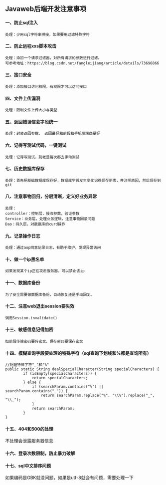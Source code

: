 ## Javaweb后端开发注意事项
#### 一、防止sql注入
    处理：少用sql字符串拼接，如果要用过滤特殊字符

#### 二、防止远程xxs脚本攻击
    处理：添加一个请求过滤器，对所有请求的参数进行过滤。
    可参考地址：https://blog.csdn.net/fangleijiang/article/details/73696866

#### 三、接口安全
    处理：添加接口访问权限，有权限才可以访问接口

#### 四、文件上传漏洞
    处理：限制文件上传大小与类型

#### 五、返回错误信息字段统一
    处理：封装返回参数， 返回最好和前段和手机端端商量好

#### 六、记得写测试代码，一键测试
    处理：记得写测试，别老是每次都去手动测试

#### 七、历史数据库保存
    处理：首先把基础数据库保存好，数据库字段发生变化记得保存新表，并注明原因，然后保存到git

#### 八、注意事物回归，分层清晰，定义好业务异常
    处理：
    controller：控制层，接收参数，验证参数
    Service：业务层，处理业务逻辑，注意事物回滚问题
    Dao：持久层，对数据库的curd操作

#### 九、记录操作日志
    处理：通过aop同意记录日志，有助于维护，发现异常访问

#### 十、做一个ip黑名单
    如果发现某个ip正在攻击服务器，可以禁止该ip

#### 十一、数据库备份
    为了安全需要做数据库备份，自动恢复还是手动回复。

#### 十二、注意web退出session要失效
    调用Session.invalidate()

#### 十三、敏感信息记得加密
    如前段传输密码要传密文、保存密码要保存密文

#### 十四、模糊查询字段要处理的特殊字符（sql查询下划线和%都是查询所有）

    //处理特殊字符"_"和"%"
    public static String dealSpecialCharacter(String specialCharacters) {
            if (isEmpty(specialCharacters)) {
                return specialCharacters;
            } else {
                if (searchParam.contains("%") || searchParam.contains("_")) {
                    return searchParam.replace("%", "\\%").replace("_", "\\_");
                }
                return searchParam;
            }
    }
    
#### 十五、404和500的处理
不处理会泄露服务器信息

#### 十六、登录次数限制，防止暴力破解

#### 十七、sql中文排序问题
如果编码是GBK就没问题，如果是utf-8就会有问题，需要处理一下



